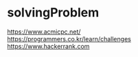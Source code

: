 # solvingProblem

https://www.acmicpc.net/ <br/>
https://programmers.co.kr/learn/challenges<br/>
https://www.hackerrank.com
